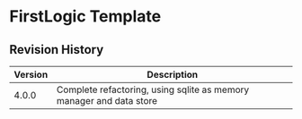 # FirstLogic Template

## Revision History
| Version | Description |   
| --- | --- |
| 4.0.0   | Complete refactoring, using sqlite as memory manager and data store |
